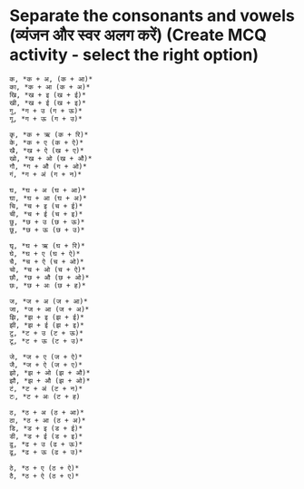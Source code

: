 # Separate the consonants and vowels (व्यंजन और स्वर अलग करें) (Create MCQ activity - select the right option)
```
क, *क + अ, (क + आ)*
का, *क + आ (क + अ)*
खि, *ख + इ (ख + ई)*
खी, *ख + ई (ख + इ)*
गु, *ग + उ (ग + ऊ)*
गू, *ग + ऊ (ग + उ)*
```

```
कृ, *क + ऋ (क + रि)*
के, *क + ए (क + ऐ)*
खै, *ख + ऐ (ख + ए)*
खो, *ख + ओ (ख + औ)*
गौ, *ग + औ (ग + ओ)*
गं, *ग + अं (ग + न)*
```

```
घ, *घ + अ (घ + आ)*
घा, *घ + आ (घ + अ)*
चि, *च + इ (च + ई)*
ची, *च + ई (च + इ)*
छु, *छ + उ (छ + ऊ)*
छू, *छ + ऊ (छ + उ)*
```

```
घृ, *घ + ऋ (घ + रि)*
घे, *घ + ए (घ + ऐ)*
चै, *च + ऐ (च + ओ)*
चो, *च + ओ (च + ऐ)*
छौ, *छ + औ (छ + ओ)*
छः, *छ + अः (छ + ह)*
```

```
ज, *ज + अ (ज + आ)*
जा, *ज + आ (ज + अ)*
झि, *झ + इ (झ + ई)*
झी, *झ + ई (झ + इ)*
टु, *ट + उ (ट + ऊ)*
टू, *ट + ऊ (ट + उ)*
```

```
जे, *ज + ए (ज + ऐ)*
जै, *ज + ऐ (ज + ए)*
झो, *झ + ओ (झ + औ)*
झौ, *झ + औ (झ + ओ)*
टं, *ट + अं (ट + न)*
टः, *ट + अः (ट + ह)
```

```
ठ, *ठ + अ (ठ + आ)*
ठा, *ठ + आ (ठ + अ)*
डि, *ड + इ (ड + ई)*
डी, *ड + ई (ड + इ)*
ढु, *ढ + उ (ढ + ऊ)*
ढू, *ढ + ऊ (ढ + उ)*
```

```
ठे, *ठ + ए (ठ + ऐ)*
ठै, *ठ + ऐ (ठ + ए)*





























